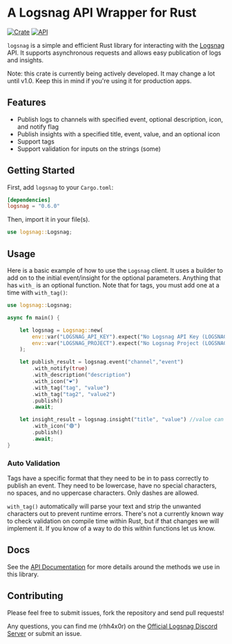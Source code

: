 # A Logsnag API Wrapper for Rust

[![Crate](https://img.shields.io/crates/v/logsnag.svg)](https://crates.io/crates/logsnag)
[![API](https://docs.rs/logsnag/badge.svg)](https://docs.rs/logsnag)

`logsnag` is a simple and efficient Rust library for interacting with the [Logsnag](https://docs.logsnag.com/endpoints/log) API. It supports asynchronous requests and allows easy publication of logs and insights.

Note: this crate is currently being actively developed. It may change a lot until v1.0. Keep this in mind if you're using it for production apps.

## Features

- Publish logs to channels with specified event, optional description, icon, and notify flag
- Publish insights with a specified title, event, value, and an optional icon
- Support tags
- Support validation for inputs on the strings (some)
## Getting Started

First, add `logsnag` to your `Cargo.toml`:

```toml
[dependencies]
logsnag = "0.6.0"
```
Then, import it in your file(s).

```rust
use logsnag::Logsnag;
```

## Usage

Here is a basic example of how to use the `Logsnag` client. It uses a builder to add on to the initial event/insight for the optional parameters. Anything that has `with_` is an optional function. Note that for tags, you must add one at a time with `with_tag()`:

```rust
use logsnag::Logsnag;

async fn main() {

    let logsnag = Logsnag::new(
        env::var("LOGSNAG_API_KEY").expect("No Logsnag API Key (LOGSNAG_API_KEY) found in Environment.")
        env::var("LOGSNAG_PROJECT").expect("No Logsnag Project (LOGSNAG_PROJECT) found in Environment.")
    );

    let publish_result = logsnag.event("channel","event")
        .with_notify(true)
        .with_description("description")
        .with_icon("❤️")
        .with_tag("tag", "value")
        .with_tag("tag2", "value2")
        .publish()
        .await;

    let insight_result = logsnag.insight("title", "value") //value can be also an Int or a bool
        .with_icon("🟢")
        .publish()
        .await;
}
```


### Auto Validation

Tags have a specific format that they need to be in to pass correctly to publish an event. They need to be lowercase, have no special characters, no spaces, and no uppercase characters. Only dashes are allowed.

`with_tag()` automatically will parse your text and strip the unwanted characters out to prevent runtime errors. There's not a currently known way to check validation on compile time within Rust, but if that changes we will implement it. If you know of a way to do this within functions let us know. 

## Docs

See the [API Documentation](https://docs.rs/logsnag) for more details around the methods we use in this library.

## Contributing

Please feel free to submit issues, fork the repository and send pull requests!

Any questions, you can find me (rhh4x0r) on the [Official Logsnag Discord Server](https://discord.gg/udRNTt7xCJ) or submit an issue.
